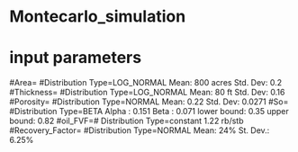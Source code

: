 # Montecarlo_simulation

# input parameters 

#Area=  #Distribution Type=LOG_NORMAL Mean: 800 acres Std. Dev: 0.2
#Thickness= #Distribution Type=LOG_NORMAL Mean: 80 ft Std. Dev: 0.16
#Porosity=  #Distribution Type=NORMAL Mean: 0.22 Std. Dev: 0.0271
#So=    #Distribution Type=BETA Alpha : 0.151 Beta : 0.071 lower bound: 0.35 upper bound: 0.82
#oil_FVF=#  Distribution Type=constant 1.22 rb/stb
#Recovery_Factor=   #Distribution Type=NORMAL Mean: 24% St. Dev.: 6.25%
